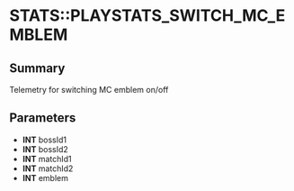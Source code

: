 # STATS::PLAYSTATS_SWITCH_MC_EMBLEM

## Summary
Telemetry for switching MC emblem on/off

## Parameters
* **INT** bossId1
* **INT** bossId2
* **INT** matchId1
* **INT** matchId2
* **INT** emblem